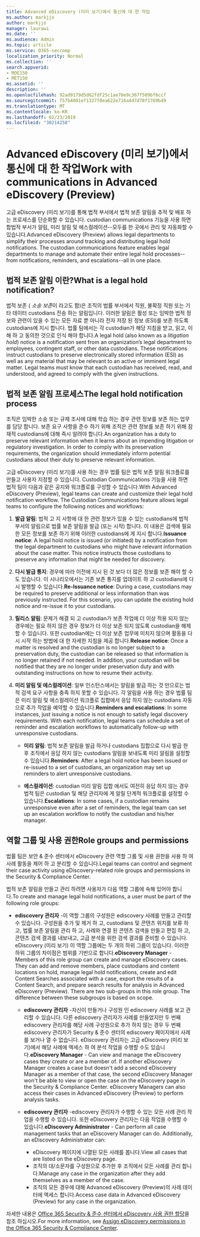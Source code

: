 ```yaml
---
title: Advanced eDiscovery (미리 보기)에서 통신에 대 한 작업
ms.author: markjjo
author: markjjo
manager: laurawi
ms.date: ''
ms.audience: Admin
ms.topic: article
ms.service: O365-seccomp
localization_priority: Normal
ms.collection: ''
search.appverid:
- MOE150
- MET150
ms.assetid: ''
description: ''
ms.openlocfilehash: 92ad9179d5d62fdf25c1ae78e9c367f509bf6ccf
ms.sourcegitcommit: f57b4001ef1327f0ea622e716a4d7d78f1769b49
ms.translationtype: MT
ms.contentlocale: ko-KR
ms.lasthandoff: 02/23/2019
ms.locfileid: "30214258"
---
```

# <a name="work-with-communications-in-advanced-ediscovery-preview"></a><span data-ttu-id="db539-102">Advanced eDiscovery (미리 보기)에서 통신에 대 한 작업</span><span class="sxs-lookup"><span data-stu-id="db539-102">Work with communications in Advanced eDiscovery (Preview)</span></span>

<span data-ttu-id="db539-p101">고급 eDiscovery (미리 보기)를 통해 법적 부서에서 법적 보존 알림을 추적 및 배포 하는 프로세스를 단순화할 수 있습니다. custodian communications 기능을 사용 하면 합법적 부서가 알림, 미리 알림 및 에스컬레이션--모두를 한 곳에서 관리 및 자동화할 수 있습니다.</span><span class="sxs-lookup"><span data-stu-id="db539-p101">Advanced eDiscovery (Preview) allows legal departments to simplify their processes around tracking and distributing legal hold notifications. The custodian communications feature enables legal departments to manage and automate their entire legal hold processes--from notifications, reminders, and escalations--all in one place.</span></span>

## <a name="what-is-a-legal-hold-notification"></a><span data-ttu-id="db539-105">법적 보존 알림 이란?</span><span class="sxs-lookup"><span data-stu-id="db539-105">What is a legal hold notification?</span></span>

<span data-ttu-id="db539-p102">법적 보존 ( *소송 보존*이 라고도 함)은 조직의 법률 부서에서 직원, 불확정 직원 또는 기타 데이터 custodians 전송 하는 알림입니다. 이러한 알림은 활성 또는 임박한 법적 정보와 관련이 있을 수 있는 모든 자료 뿐 아니라 전자 저장 된 정보 (ESI)를 보존 하도록 custodians에 지시 합니다. 법률 팀에서는 각 custodian가 해당 지침을 받고, 읽고, 이해 하 고 동의한 것으로 인식 해야 합니다.</span><span class="sxs-lookup"><span data-stu-id="db539-p102">A legal hold (also known as a *litigation hold*) notice is a notification sent from an organization’s legal department to employees, contingent staff, or other data custodians. These notifications instruct custodians to preserve electronically stored information (ESI) as well as any material that may be relevant to an active or imminent legal matter. Legal teams must know that each custodian has received, read, and understood, and agreed to comply with the given instructions.</span></span>

## <a name="the-legal-hold-notification-process"></a><span data-ttu-id="db539-109">법적 보존 알림 프로세스</span><span class="sxs-lookup"><span data-stu-id="db539-109">The legal hold notification process</span></span>

<span data-ttu-id="db539-p103">조직은 임박한 소송 또는 규제 조사에 대해 학습 하는 경우 관련 정보를 보존 하는 업무를 담당 합니다. 보존 요구 사항을 준수 하기 위해 조직은 관련 정보를 보존 하기 위해 잠재적 custodians에 대해 즉시 알려야 합니다.</span><span class="sxs-lookup"><span data-stu-id="db539-p103">An organization has a duty to preserve relevant information when it learns about an impending litigation or regulatory investigation. In order to comply with its preservation requirements, the organization should immediately inform potential custodians about their duty to preserve relevant information.</span></span> 

<span data-ttu-id="db539-p104">고급 eDiscovery (미리 보기)를 사용 하는 경우 법률 팀은 법적 보존 알림 워크플로를 만들고 사용자 지정할 수 있습니다. Custodian Communications 기능을 사용 하면 법적 팀이 다음과 같은 공지와 워크플로를 구성할 수 있습니다.</span><span class="sxs-lookup"><span data-stu-id="db539-p104">With Advanced eDiscovery (Preview), legal teams can create and customize their legal hold notification workflow. The Custodian Communications feature allows legal teams to configure the following notices and workflows:</span></span>

1. <span data-ttu-id="db539-p105">**발급 알림**: 법적 고 지 사항에 대 한 관련 정보가 있을 수 있는 custodians에 법적 부서의 알림으로 법률 보존 알림을 발급 (또는 시작) 합니다. 이 내용은 검색에 필요한 모든 정보를 보존 하기 위해 이러한 custodians에 게 지시 합니다.</span><span class="sxs-lookup"><span data-stu-id="db539-p105">**Issuance notice**: A legal hold notice is issued (or initiated) by a notification from the legal department to custodians who might have relevant information about the case matter. This notice instructs those custodians to preserve any information that might be needed for discovery.</span></span> 
   
2.  <span data-ttu-id="db539-p106">**다시 발급 통지**: 경우에 따라 이전에 지시 된 것 보다 더 많은 정보를 보존 해야 할 수도 있습니다. 이 시나리오에서는 기존 보존 통지를 업데이트 하 고 custodians에 다시 발행할 수 있습니다.</span><span class="sxs-lookup"><span data-stu-id="db539-p106">**Re-Issuance notice**: During a case, custodians may be required to preserve additional or less information than was previously instructed. For this scenario, you can update the existing hold notice and re-issue it to your custodians.</span></span>

3.  <span data-ttu-id="db539-p107">**릴리스 알림**: 문제가 해결 되 고 custodian가 보존 작업에 더 이상 적용 되지 않는 경우에는 필요 하지 않은 경우 정보가 더 이상 보존 되지 않도록 custodian을 해제할 수 있습니다. 또한 custodian에는 더 이상 보존 업무에 미치지 않으며 활동을 다시 시작 하는 방법에 대 한 자세한 지침을 제공 합니다.</span><span class="sxs-lookup"><span data-stu-id="db539-p107">**Release notice**: Once a matter is resolved and the custodian is no longer subject to a preservation duty, the custodian can be released so that information is no longer retained if not needed. In addition, your custodian will be notified that they are no longer under preservation duty and with outstanding instructions on how to resume their activity.</span></span>

4. <span data-ttu-id="db539-p108">**미리 알림 및 에스컬레이션**: 일부 인스턴스에서는 알림을 발급 하는 것 만으로는 법적 검색 요구 사항을 충족 하지 못할 수 있습니다. 각 알림을 사용 하는 경우 법률 팀은 미리 알림 및 에스컬레이션 워크플로 집합에서 응답 하지 않는 custodians 자동으로 추가 작업을 예약할 수 있습니다.</span><span class="sxs-lookup"><span data-stu-id="db539-p108">**Reminders and escalations**: In some instances, just issuing a notice is not enough to satisfy legal discovery requirements. With each notification, legal teams can schedule a set of reminder and escalation workflows to automatically follow-up with unresponsive custodians.</span></span>

    - <span data-ttu-id="db539-122">**미리 알림**: 법적 보존 알림을 발급 하거나 custodians 집합으로 다시 발급 한 후 조직에서 응답 하지 않는 custodians 알림을 보내도록 미리 알림을 설정할 수 있습니다.</span><span class="sxs-lookup"><span data-stu-id="db539-122">**Reminders**:  After a legal hold notice has been issued or re-issued to a set of custodians, an organization may set up reminders to alert unresponsive custodians.</span></span> 

    - <span data-ttu-id="db539-123">**에스컬레이션**: custodian 미리 알림 집합 에서도 여전히 응답 하지 않는 경우 법적 팀은 custodian 및 해당 관리자에 게 알릴 단계적 워크플로를 설정할 수 있습니다.</span><span class="sxs-lookup"><span data-stu-id="db539-123">**Escalations**: In some cases, if a custodian remains unresponsive even after a set of reminders, the legal team can set up an escalation workflow to notify the custodian and his/her manager.</span></span>

## <a name="role-groups-and-permissions"></a><span data-ttu-id="db539-124">역할 그룹 및 사용 권한</span><span class="sxs-lookup"><span data-stu-id="db539-124">Role groups and permissions</span></span> 

<span data-ttu-id="db539-125">법률 팀은 보안 & 준수 센터에서 eDiscovery 관련 역할 그룹 및 사용 권한을 사용 하 여 사례 활동을 제어 하 고 분리할 수 있습니다.</span><span class="sxs-lookup"><span data-stu-id="db539-125">Legal teams can control and segment their case activity using eDiscovery-related role groups and permissions in the Security & Compliance Center.</span></span> 

<span data-ttu-id="db539-126">법적 보존 알림을 만들고 관리 하려면 사용자가 다음 역할 그룹에 속해 있어야 합니다.</span><span class="sxs-lookup"><span data-stu-id="db539-126">To create and manage legal hold notifications, a user must be part of the following role groups:</span></span>

- <span data-ttu-id="db539-p109">**ediscovery 관리자** -이 역할 그룹의 구성원은 ediscovery 사례를 만들고 관리할 수 있습니다. 구성원을 추가 및 제거 하 고, custodians 및 콘텐츠 위치를 보류 하 고, 법률 보존 알림을 관리 하 고, 사례와 연결 된 콘텐츠 검색을 만들고 편집 하 고, 콘텐츠 검색 결과를 내보내고, 고급 분석을 위한 검색 결과를 준비할 수 있습니다. eDiscovery (미리 보기) 이 역할 그룹에는 두 개의 하위 그룹이 있습니다. 이러한 하위 그룹의 차이점은 범위를 기반으로 합니다.</span><span class="sxs-lookup"><span data-stu-id="db539-p109">**eDiscovery Manager** - Members of this role group can create and manage eDiscovery cases. They can add and remove members, place custodians and content locations on hold, manage legal hold notifications, create and edit Content Searches associated with a case, export the results of a Content Search, and prepare search results for analysis in Advanced eDiscovery (Preview). There are two sub-groups in this role group. The difference between these subgroups is based on scope.</span></span>

  - <span data-ttu-id="db539-p110">**ediscovery 관리자** -자신이 만들거나 구성원 인 ediscovery 사례를 보고 관리할 수 있습니다. 다른 ediscovery 관리자가 사례를 만들었지만 두 번째 ediscovery 관리자를 해당 사례 구성원으로 추가 하지 않는 경우 두 번째 ediscovery 관리자가 Security & 준수 센터의 ediscovery 페이지에서 사례를 보거나 열 수 없습니다. eDiscovery 관리자는 고급 eDiscovery (미리 보기)에서 해당 사례에 액세스 하 여 분석 작업을 수행할 수도 있습니다.</span><span class="sxs-lookup"><span data-stu-id="db539-p110">**eDiscovery Manager** - Can view and manage the eDiscovery cases they create or are a member of. If another eDiscovery Manager creates a case but doesn't add a second eDiscovery Manager as a member of that case, the second eDiscovery Manager won't be able to view or open the case on the eDiscovery page in the Security & Compliance Center. eDiscovery Managers can also access their cases in Advanced eDiscovery (Preview) to perform analysis tasks.</span></span>

  - <span data-ttu-id="db539-p111">**ediscovery 관리자** -ediscovery 관리자가 수행할 수 있는 모든 사례 관리 작업을 수행할 수 있습니다. 또한 eDiscovery 관리자는 다음 작업을 수행할 수 있습니다.</span><span class="sxs-lookup"><span data-stu-id="db539-p111">**eDiscovery Administrator** - Can perform all case management tasks that an eDiscovery Manager can do. Additionally, an eDiscovery Administrator can:</span></span>
    
    - <span data-ttu-id="db539-136">eDiscovery 페이지에 나열된 모든 사례를 봅니다.</span><span class="sxs-lookup"><span data-stu-id="db539-136">View all cases that are listed on the eDiscovery page.</span></span>
    - <span data-ttu-id="db539-137">조직의 대/소문자를 구성원으로 추가한 후 조직에서 모든 사례를 관리 합니다.</span><span class="sxs-lookup"><span data-stu-id="db539-137">Manage any case in the organization after they add themselves as a member of the case.</span></span>
    - <span data-ttu-id="db539-138">조직의 모든 경우에 대해 Advanced eDiscovery (Preview)의 사례 데이터에 액세스 합니다.</span><span class="sxs-lookup"><span data-stu-id="db539-138">Access case data in Advanced eDiscovery (Preview) for any case in the organization.</span></span>

<span data-ttu-id="db539-139">자세한 내용은 [Office 365 Security & 준수 센터에서 eDiscovery 사용 권한 할당](../assign-ediscovery-permissions.md)을 참조 하십시오.</span><span class="sxs-lookup"><span data-stu-id="db539-139">For more information, see [Assign eDiscovery permissions in the Office 365 Security & Compliance Center](../assign-ediscovery-permissions.md).</span></span>